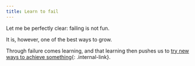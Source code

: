 ```yaml
---
title: Learn to fail
---
```


Let me be perfectly clear: failing is not fun.

It is, however, one of the best ways to grow.

Through failure comes learning, and that learning then pushes us to [try new ways to achieve something](/notes/there-are-many-ways-to-achieve-something){: .internal-link}.